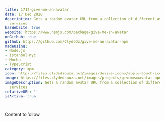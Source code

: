```yaml
---
title: 1712-give-me-an-avatar
date: 17 Dec 2020
description: Gets a random avatar URL from a collection of different avatar generation
  services
hasWebsite: true
website: https://www.npmjs.com/package/give-me-an-avatar
onGithub: true
github: https://github.com/ClydeDz/give-me-an-avatar-npm
madeUsing:
- Node.js
- Istanbul+nyc
- Mocha
- TypeScript
category: npm
icon: https://files.clydedsouza.net/images/device-icons/apple-touch-icon.png
image: https://files.clydedsouza.net/images/projects/givemeanavatar-npm.png
imageDescription: Gets a random avatar URL from a collection of different avatar generation
  services
relativeURL: ''
isActive: true

---
```

Content to follow